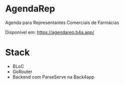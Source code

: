 # AgendaRep

Agenda para Representantes Comerciais de Farmácias

Disponível em: https://agendarep.b4a.app/

# Stack

* BLoC
* GoRouter
* Backend com ParseServe na Back4app
